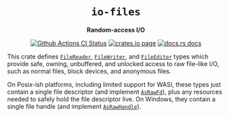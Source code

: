 <div align="center">
  <h1><code>io-files</code></h1>

  <p>
    <strong>Random-access I/O</strong>
  </p>

  <p>
    <a href="https://github.com/sunfishcode/io-files/actions?query=workflow%3ACI"><img src="https://github.com/sunfishcode/io-files/workflows/CI/badge.svg" alt="Github Actions CI Status" /></a>
    <a href="https://crates.io/crates/io_files"><img src="https://img.shields.io/crates/v/io_files.svg" alt="crates.io page" /></a>
    <a href="https://docs.rs/io-files"><img src="https://docs.rs/io-files/badge.svg" alt="docs.rs docs" /></a>
  </p>
</div>

This crate defines [`FileReader`], [`FileWriter`], and [`FileEditor`]
types which provide safe, owning, unbuffered, and unlocked access to raw
file-like I/O, such as normal files, block devices, and anonymous files.

On Posix-ish platforms, including limited support for WASI, these types just
contain a single file descriptor (and implement [`AsRawFd`]), plus any
resources needed to safely hold the file descriptor live. On Windows, they
contain a single file handle (and implement [`AsRawHandle`]).

[`FileReader`]: https://docs.rs/io-files/latest/io_files/struct.FileReader.html
[`FileWriter`]: https://docs.rs/io-files/latest/io_files/struct.FileWriter.html
[`FileEditor`]: https://docs.rs/io-files/latest/io_files/struct.FileEditor.html
[`AsRawFd`]: https://doc.rust-lang.org/std/os/unix/io/trait.AsRawFd.html
[`AsRawHandle`]: https://doc.rust-lang.org/std/os/windows/io/trait.AsRawHandle.html
